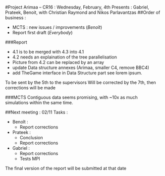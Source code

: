 ﻿#Project Arimaa – CR16 : Wednesday, February, 4th
Presents : Gabriel, Prateek, Benoit, with Christian Raymond and Nikos Parlavantzas
##Order of business :
- MCTS : new issues / improvements (*Benoît*)
- Report first draft (*Everybody*)

###Report
- 4.1 is to be merged with 4.3 into 4.1
- 4.2 needs an explaination of the tree parallelisation
- Picture from 4.2 can be replaced by an array
- update Data structure annexes (Arimaa, smaller C4, remove BBC4)
- add TheGame interface in Data Structure part see lorem ipsum.

To be sent by the 5th to the supervisors
Will be corrected by the 7th, then corrections will be made

###MCTS
Contiguous data seems promising, with ~10x as much simulations within the same time.

##Next meeting : 02/11
Tasks :
- Benoît :
  * Report corrections
- Prateek :
  * Conclusion
  * Report corrections
- Gabriel :
  * Report corrections
  * Tests MPI

The final version of the report will be submitted at that date
